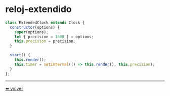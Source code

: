 # reloj-extendido

````js
class ExtendedClock extends Clock {
  constructor(options) {
    super(options);
    let { precision = 1000 } = options;
    this.precision = precision;
  }

  start() {
    this.render();
    this.timer = setInterval(() => this.render(), this.precision);
  }
};
````

---
[⬅️ volver](https://github.com/VictorHugoAguilar/javascript-interview-questions-explained/blob/main/theory/classes/class-inheritance/readme.md#reloj-extendido)
